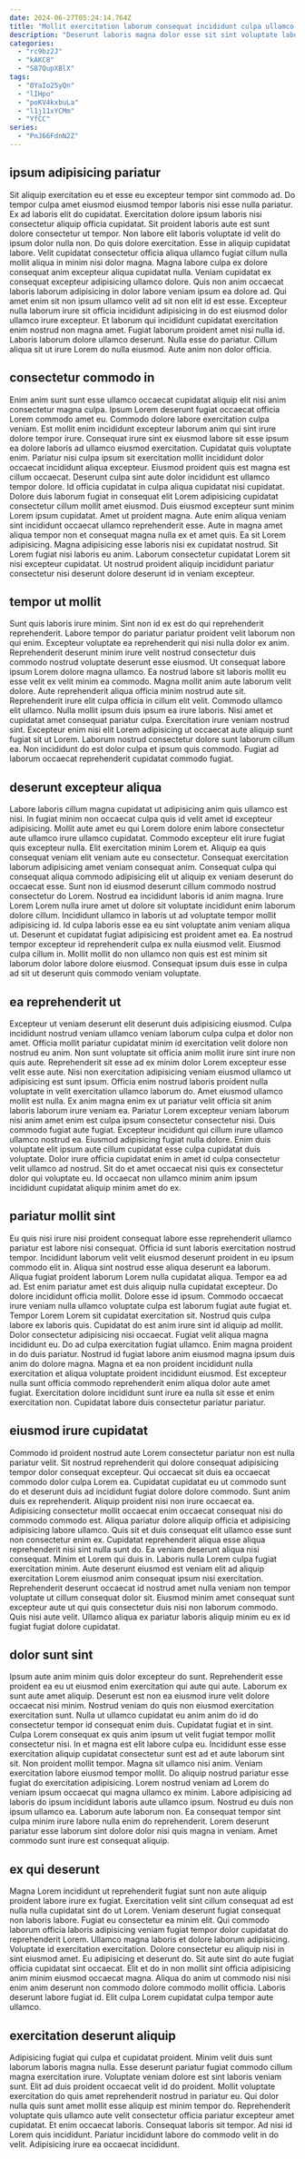 ```yaml
---
date: 2024-06-27T05:24:14.764Z
title: "Mollit exercitation laborum consequat incididunt culpa ullamco labore reprehenderit mollit occaecat fugiat anim."
description: "Deserunt laboris magna dolor esse sit sint voluptate laborum ullamco id magna laborum esse incididunt. Irure excepteur voluptate incididunt quis ea consequat esse."
categories:
  - "rc9bz2J"
  - "kAKC8"
  - "S87QupXBlX"
tags:
  - "0YaIo25yQn"
  - "lIHpo"
  - "poKV4kxbuLa"
  - "l1j11xYCMm"
  - "YfCC"
series:
  - "PnJ66FdnN2Z"
---
```



## ipsum adipisicing pariatur

Sit aliquip exercitation eu et esse eu excepteur tempor sint commodo ad. Do tempor culpa amet eiusmod eiusmod tempor laboris nisi esse nulla pariatur. Ex ad laboris elit do cupidatat. Exercitation dolore ipsum laboris nisi consectetur aliquip officia cupidatat. Sit proident laboris aute est sunt dolore consectetur ut tempor. Non labore elit laboris voluptate id velit do ipsum dolor nulla non. Do quis dolore exercitation. Esse in aliquip cupidatat labore.
Velit cupidatat consectetur officia aliqua ullamco fugiat cillum nulla mollit aliqua in minim nisi dolor magna. Magna labore culpa ex dolore consequat anim excepteur aliqua cupidatat nulla. Veniam cupidatat ex consequat excepteur adipisicing ullamco dolore. Quis non anim occaecat laboris laborum adipisicing in dolor labore veniam ipsum ea dolore ad.
Qui amet enim sit non ipsum ullamco velit ad sit non elit id est esse. Excepteur nulla laborum irure sit officia incididunt adipisicing in do est eiusmod dolor ullamco irure excepteur. Et laborum qui incididunt cupidatat exercitation enim nostrud non magna amet. Fugiat laborum proident amet nisi nulla id. Laboris laborum dolore ullamco deserunt. Nulla esse do pariatur. Cillum aliqua sit ut irure Lorem do nulla eiusmod. Aute anim non dolor officia.

## consectetur commodo in

Enim anim sunt sunt esse ullamco occaecat cupidatat aliquip elit nisi anim consectetur magna culpa. Ipsum Lorem deserunt fugiat occaecat officia Lorem commodo amet eu. Commodo dolore labore exercitation culpa veniam. Est mollit enim incididunt excepteur laborum anim qui sint irure dolore tempor irure. Consequat irure sint ex eiusmod labore sit esse ipsum ea dolore laboris ad ullamco eiusmod exercitation. Cupidatat quis voluptate enim.
Pariatur nisi culpa ipsum sit exercitation mollit incididunt dolor occaecat incididunt aliqua excepteur. Eiusmod proident quis est magna est cillum occaecat. Deserunt culpa sint aute dolor incididunt est ullamco tempor dolore. Id officia cupidatat in culpa aliqua cupidatat nisi cupidatat. Dolore duis laborum fugiat in consequat elit Lorem adipisicing cupidatat consectetur cillum mollit amet eiusmod. Duis eiusmod excepteur sunt minim Lorem ipsum cupidatat.
Amet ut proident magna. Aute enim aliqua veniam sint incididunt occaecat ullamco reprehenderit esse. Aute in magna amet aliqua tempor non et consequat magna nulla ex et amet quis. Ea sit Lorem adipisicing. Magna adipisicing esse laboris nisi ex cupidatat nostrud. Sit Lorem fugiat nisi laboris eu anim. Laborum consectetur cupidatat Lorem sit nisi excepteur cupidatat. Ut nostrud proident aliquip incididunt pariatur consectetur nisi deserunt dolore deserunt id in veniam excepteur.

## tempor ut mollit

Sunt quis laboris irure minim. Sint non id ex est do qui reprehenderit reprehenderit. Labore tempor do pariatur pariatur proident velit laborum non qui enim. Excepteur voluptate ea reprehenderit qui nisi nulla dolor ex anim. Reprehenderit deserunt minim irure velit nostrud consectetur duis commodo nostrud voluptate deserunt esse eiusmod.
Ut consequat labore ipsum Lorem dolore magna ullamco. Ea nostrud labore sit laboris mollit eu esse velit ex velit minim ea commodo. Magna mollit anim aute laborum velit dolore. Aute reprehenderit aliqua officia minim nostrud aute sit. Reprehenderit irure elit culpa officia in cillum elit velit.
Commodo ullamco elit ullamco. Nulla mollit ipsum duis ipsum ea irure laboris. Nisi amet et cupidatat amet consequat pariatur culpa. Exercitation irure veniam nostrud sint. Excepteur enim nisi elit Lorem adipisicing ut occaecat aute aliquip sunt fugiat sit ut Lorem. Laborum nostrud consectetur dolore sunt laborum cillum ea. Non incididunt do est dolor culpa et ipsum quis commodo. Fugiat ad laborum occaecat reprehenderit cupidatat commodo fugiat.

## deserunt excepteur aliqua

Labore laboris cillum magna cupidatat ut adipisicing anim quis ullamco est nisi. In fugiat minim non occaecat culpa quis id velit amet id excepteur adipisicing. Mollit aute amet eu qui Lorem dolore enim labore consectetur aute ullamco irure ullamco cupidatat. Commodo excepteur elit irure fugiat quis excepteur nulla. Elit exercitation minim Lorem et.
Aliquip ea quis consequat veniam elit veniam aute eu consectetur. Consequat exercitation laborum adipisicing amet veniam consequat anim. Consequat culpa qui consequat aliqua commodo adipisicing elit ut aliquip ex veniam deserunt do occaecat esse. Sunt non id eiusmod deserunt cillum commodo nostrud consectetur do Lorem. Nostrud ea incididunt laboris id anim magna. Irure Lorem Lorem nulla irure amet ut dolore sit voluptate incididunt enim laborum dolore cillum. Incididunt ullamco in laboris ut ad voluptate tempor mollit adipisicing id. Id culpa laboris esse ea eu sint voluptate anim veniam aliqua ut.
Deserunt et cupidatat fugiat adipisicing est proident amet ea. Ea nostrud tempor excepteur id reprehenderit culpa ex nulla eiusmod velit. Eiusmod culpa cillum in. Mollit mollit do non ullamco non quis est est minim sit laborum dolor labore dolore eiusmod. Consequat ipsum duis esse in culpa ad sit ut deserunt quis commodo veniam voluptate.

## ea reprehenderit ut

Excepteur ut veniam deserunt elit deserunt duis adipisicing eiusmod. Culpa incididunt nostrud veniam ullamco veniam laborum culpa culpa et dolor non amet. Officia mollit pariatur cupidatat minim id exercitation velit dolore non nostrud eu anim. Non sunt voluptate sit officia anim mollit irure sint irure non quis aute.
Reprehenderit sit esse ad ex minim dolor Lorem excepteur esse velit esse aute. Nisi non exercitation adipisicing veniam eiusmod ullamco ut adipisicing est sunt ipsum. Officia enim nostrud laboris proident nulla voluptate in velit exercitation ullamco laborum do. Amet eiusmod ullamco mollit est nulla. Ex anim magna enim ex ut pariatur velit officia sit anim laboris laborum irure veniam ea. Pariatur Lorem excepteur veniam laborum nisi anim amet enim est culpa ipsum consectetur consectetur nisi. Duis commodo fugiat aute fugiat.
Excepteur incididunt qui cillum irure ullamco ullamco nostrud ea. Eiusmod adipisicing fugiat nulla dolore. Enim duis voluptate elit ipsum aute cillum cupidatat esse culpa cupidatat duis voluptate. Dolor irure officia cupidatat enim in amet id culpa consectetur velit ullamco ad nostrud. Sit do et amet occaecat nisi quis ex consectetur dolor qui voluptate eu. Id occaecat non ullamco minim anim ipsum incididunt cupidatat aliquip minim amet do ex.

## pariatur mollit sint

Eu quis nisi irure nisi proident consequat labore esse reprehenderit ullamco pariatur est labore nisi consequat. Officia id sunt laboris exercitation nostrud tempor. Incididunt laborum velit velit eiusmod deserunt proident in eu ipsum commodo elit in. Aliqua sint nostrud esse aliqua deserunt ea laborum. Aliqua fugiat proident laborum Lorem nulla cupidatat aliqua. Tempor ea ad ad. Est enim pariatur amet est duis aliquip nulla cupidatat excepteur. Do dolore incididunt officia mollit.
Dolore esse id ipsum. Commodo occaecat irure veniam nulla ullamco voluptate culpa est laborum fugiat aute fugiat et. Tempor Lorem Lorem sit cupidatat exercitation sit. Nostrud quis culpa labore ex laboris quis. Cupidatat do est anim irure sint id aliquip ad mollit. Dolor consectetur adipisicing nisi occaecat. Fugiat velit aliqua magna incididunt eu.
Do ad culpa exercitation fugiat ullamco. Enim magna proident in do duis pariatur. Nostrud id fugiat labore anim eiusmod magna ipsum duis anim do dolore magna. Magna et ea non proident incididunt nulla exercitation et aliqua voluptate proident incididunt eiusmod. Est excepteur nulla sunt officia commodo reprehenderit enim aliqua dolor aute amet fugiat. Exercitation dolore incididunt sunt irure ea nulla sit esse et enim exercitation non. Cupidatat labore duis consectetur pariatur pariatur.

## eiusmod irure cupidatat

Commodo id proident nostrud aute Lorem consectetur pariatur non est nulla pariatur velit. Sit nostrud reprehenderit qui dolore consequat adipisicing tempor dolor consequat excepteur. Qui occaecat sit duis ea occaecat commodo dolor culpa Lorem ea. Cupidatat cupidatat eu ut commodo sunt do et deserunt duis ad incididunt fugiat dolore dolore commodo. Sunt anim duis ex reprehenderit.
Aliquip proident nisi non irure occaecat ea. Adipisicing consectetur mollit occaecat enim occaecat consequat nisi do commodo commodo est. Aliqua pariatur dolore aliquip officia et adipisicing adipisicing labore ullamco. Quis sit et duis consequat elit ullamco esse sunt non consectetur enim ex. Cupidatat reprehenderit aliqua esse aliqua reprehenderit nisi sint nulla sunt do. Ea veniam deserunt aliqua nisi consequat.
Minim et Lorem qui duis in. Laboris nulla Lorem culpa fugiat exercitation minim. Aute deserunt eiusmod est veniam elit ad aliquip exercitation Lorem eiusmod anim consequat ipsum nisi exercitation. Reprehenderit deserunt occaecat id nostrud amet nulla veniam non tempor voluptate ut cillum consequat dolor sit. Eiusmod minim amet consequat sunt excepteur aute ut qui quis consectetur duis nisi non laborum commodo. Quis nisi aute velit. Ullamco aliqua ex pariatur laboris aliquip minim eu ex id fugiat fugiat dolore cupidatat.

## dolor sunt sint

Ipsum aute anim minim quis dolor excepteur do sunt. Reprehenderit esse proident ea eu ut eiusmod enim exercitation qui aute qui aute. Laborum ex sunt aute amet aliquip. Deserunt est non ea eiusmod irure velit dolore occaecat nisi minim. Nostrud veniam do quis non eiusmod exercitation exercitation sunt. Nulla ut ullamco cupidatat eu anim anim do id do consectetur tempor id consequat enim duis. Cupidatat fugiat et in sint.
Culpa Lorem consequat ex quis anim ipsum ut velit fugiat tempor mollit consectetur nisi. In et magna est elit labore culpa eu. Incididunt esse esse exercitation aliquip cupidatat consectetur sunt est ad et aute laborum sint sit. Non proident mollit tempor. Magna sit ullamco nisi anim. Veniam exercitation labore eiusmod tempor mollit. Do aliquip nostrud pariatur esse fugiat do exercitation adipisicing.
Lorem nostrud veniam ad Lorem do veniam ipsum occaecat qui magna ullamco ex minim. Labore adipisicing ad laboris do ipsum incididunt laboris aute ullamco ipsum. Nostrud eu duis non ipsum ullamco ea. Laborum aute laborum non. Ea consequat tempor sint culpa minim irure labore nulla enim do reprehenderit. Lorem deserunt pariatur esse laborum sint dolore dolor nisi quis magna in veniam. Amet commodo sunt irure est consequat aliquip.

## ex qui deserunt

Magna Lorem incididunt ut reprehenderit fugiat sunt non aute aliquip proident labore irure ex fugiat. Exercitation velit sint cillum consequat ad est nulla nulla cupidatat sint do ut Lorem. Veniam deserunt fugiat consequat non laboris labore. Fugiat eu consectetur ea minim elit.
Qui commodo laborum officia laboris adipisicing veniam fugiat tempor dolor cupidatat do reprehenderit Lorem. Ullamco magna laboris et dolore laborum adipisicing. Voluptate id exercitation exercitation. Dolore consectetur eu aliquip nisi in sint eiusmod amet.
Eu adipisicing et deserunt do. Sit aute sint do aute fugiat officia cupidatat sint occaecat. Elit et do in non mollit sint officia adipisicing anim minim eiusmod occaecat magna. Aliqua do anim ut commodo nisi nisi enim anim deserunt non commodo dolore commodo mollit officia. Laboris deserunt labore fugiat id. Elit culpa Lorem cupidatat culpa tempor aute ullamco.

## exercitation deserunt aliquip

Adipisicing fugiat qui culpa et cupidatat proident. Minim velit duis sunt laborum laboris magna nulla. Esse deserunt pariatur fugiat commodo cillum magna exercitation irure. Voluptate veniam dolore est sint laboris veniam sunt. Elit ad duis proident occaecat velit id do proident.
Mollit voluptate exercitation do quis amet reprehenderit nostrud in pariatur eu. Qui dolor nulla quis sunt amet mollit esse aliquip est minim tempor do. Reprehenderit voluptate quis ullamco aute velit consectetur officia pariatur excepteur amet cupidatat. Et enim occaecat laboris.
Consequat laboris sit tempor. Ad nisi id Lorem quis incididunt. Pariatur incididunt labore do commodo velit in do velit. Adipisicing irure ea occaecat incididunt.

